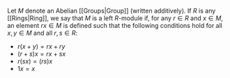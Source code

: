Let $M$ denote an Abelian [[Groups|Group]] (written additively). If $R$ is any [[Rings|Ring]], we say that $M$ is a left $R$-module if, for any $r\in R$ and $x\in M$, an element $rx\in M$ is defined such that the following conditions hold for all $x, y\in M$ and all $r,s\in R:$
- $r(x+y)=rx+ry$
- $(r+s)x=rx+sx$ 
- $r( sx) = ( rs) x$
- $1x= x$
